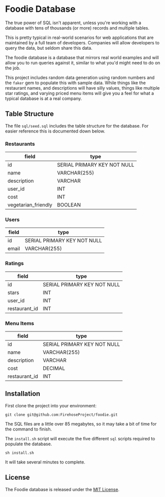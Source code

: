 # Foodie Database

The true power of SQL isn't apparent, unless you're working with a database with tens of thousands (or more) records and multiple tables.

This is pretty typical in real-world scenarios for web applications that are maintained by a full team of developers.  Companies will allow developers to query the data, but seldom share this data.

The foodie database is a database that mirrors real world examples and will allow you to run queries against it, similar to what you'd might need to do on the job.

This project includes random data generation using random numbers and the `faker` gem to populate this with sample data.  While things like the restaurant names, and descriptions will have silly values, things like multiple star ratings, and varying priced menu items will give you a feel for what a typical database is at a real company.

## Table Structure

The file `sql/seed.sql` includes the table structure for the database.  For easier reference this is documented down below.

### Restaurants

| field  | type  |
|---|---|
| id  | SERIAL PRIMARY KEY NOT NULL  |
| name  |  VARCHAR(255) |
| description  | VARCHAR  |
| user_id  | INT  |
|  cost | INT  |
|  vegetarian_friendly | BOOLEAN  |

### Users

| field  | type  |
|---|---|
| id  | SERIAL PRIMARY KEY NOT NULL  |
| email  |  VARCHAR(255) |

### Ratings

| field  | type  |
|---|---|
| id  | SERIAL PRIMARY KEY NOT NULL  |
| stars  |  INT |
| user_id  | INT  |
| restaurant_id  | INT  |


### Menu Items

| field  | type  |
|---|---|
| id  | SERIAL PRIMARY KEY NOT NULL  |
| name  |  VARCHAR(255) |
| description  | VARCHAR  |
| cost  | DECIMAL  |
| restaurant_id  | INT  |


## Installation

First clone the project into your environment:

```
git clone git@github.com:FirehoseProject/foodie.git
```

The SQL files are a little over 85 megabytes, so it may take a bit of time for the command to finish.

The `install.sh` script will execute the five different `sql` scripts required to populate the database.

```
sh install.sh
```

It will take several minutes to complete.

## License

The Foodie database is released under the [MIT License](http://www.opensource.org/licenses/MIT).